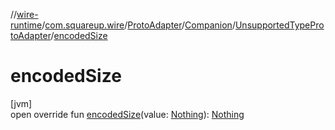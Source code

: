 //[wire-runtime](../../../../../index.md)/[com.squareup.wire](../../../index.md)/[ProtoAdapter](../../index.md)/[Companion](../index.md)/[UnsupportedTypeProtoAdapter](index.md)/[encodedSize](encoded-size.md)

# encodedSize

[jvm]\
open override fun [encodedSize](encoded-size.md)(value: [Nothing](https://kotlinlang.org/api/latest/jvm/stdlib/kotlin/-nothing/index.html)): [Nothing](https://kotlinlang.org/api/latest/jvm/stdlib/kotlin/-nothing/index.html)
